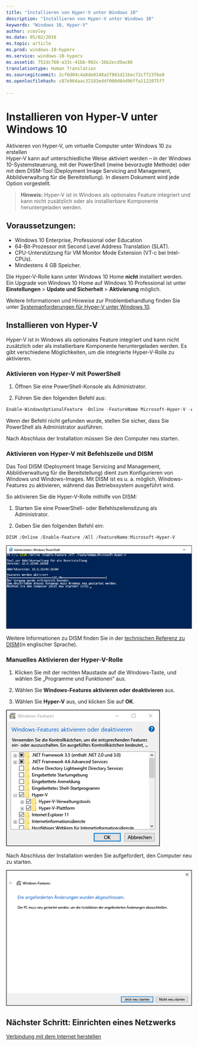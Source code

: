 ```yaml
---
title: "Installieren von Hyper-V unter Windows 10"
description: "Installieren von Hyper-V unter Windows 10"
keywords: "Windows 10, Hyper-V"
author: scooley
ms.date: 05/02/2016
ms.topic: article
ms.prod: windows-10-hyperv
ms.service: windows-10-hyperv
ms.assetid: 752dc760-a33c-41bb-902c-3bb2ecd9ac86
translationtype: Human Translation
ms.sourcegitcommit: 2cf6d04c4a8de0148a2f981d21bec72cff23f6e8
ms.openlocfilehash: c87e964aac32183eddf000d84d96ffa1122075f7

---
```


# Installieren von Hyper-V unter Windows 10

Aktivieren von Hyper-V, um virtuelle Computer unter Windows 10 zu erstellen  
Hyper-V kann auf unterschiedliche Weise aktiviert werden – in der Windows 10-Systemsteuerung, mit der PowerShell (meine bevorzugte Methode) oder mit dem DISM-Tool (Deployment Image Servicing and Management, Abbildverwaltung für die Bereitstellung). In diesem Dokument wird jede Option vorgestellt.

> **Hinweis:** Hyper-V ist in Windows als optionales Feature integriert und kann nicht zusätzlich oder als installierbare Komponente heruntergeladen werden. 

## Voraussetzungen:

* Windows 10 Enterprise, Professional oder Education
* 64-Bit-Prozessor mit Second Level Address Translation (SLAT).
* CPU-Unterstützung für VM Monitor Mode Extension (VT-c bei Intel-CPUs).
* Mindestens 4 GB Speicher.

Die Hyper-V-Rolle kann unter Windows 10 Home **nicht** installiert werden.  
Ein Upgrade von Windows 10 Home auf Windows 10 Professional ist unter **Einstellungen** > **Update und Sicherheit** > **Aktivierung** möglich.

Weitere Informationen und Hinweise zur Problembehandlung finden Sie unter [Systemanforderungen für Hyper-V unter Windows 10](../reference/hyper-v-requirements.md).


## Installieren von Hyper-V 
Hyper-V ist in Windows als optionales Feature integriert und kann nicht zusätzlich oder als installierbare Komponente heruntergeladen werden.  Es gibt verschiedene Möglichkeiten, um die integrierte Hyper-V-Rolle zu aktivieren.

### Aktivieren von Hyper-V mit PowerShell

1. Öffnen Sie eine PowerShell-Konsole als Administrator.

2. Führen Sie den folgenden Befehl aus:
  ```powershell
  Enable-WindowsOptionalFeature -Online -FeatureName Microsoft-Hyper-V -All
  ```  

  Wenn der Befehl nicht gefunden wurde, stellen Sie sicher, dass Sie PowerShell als Administrator ausführen.  

Nach Abschluss der Installation müssen Sie den Computer neu starten.  

### Aktivieren von Hyper-V mit Befehlszeile und DISM

Das Tool DISM (Deployment Image Servicing and Management, Abbildverwaltung für die Bereitstellung) dient zum Konfigurieren von Windows und Windows-Images.  Mit DISM ist es u. a. möglich, Windows-Features zu aktivieren, während das Betriebssystem ausgeführt wird.  

So aktivieren Sie die Hyper-V-Rolle mithilfe von DISM:
1. Starten Sie eine PowerShell- oder Befehlszeilensitzung als Administrator.

2. Geben Sie den folgenden Befehl ein:  
  ```powershell
  DISM /Online /Enable-Feature /All /FeatureName:Microsoft-Hyper-V
  ```  
  ![](media/dism_upd.png)

Weitere Informationen zu DISM finden Sie in der [technischen Referenz zu DISM](https://technet.microsoft.com/en-us/library/hh824821.aspx)(in englischer Sprache).

### Manuelles Aktivieren der Hyper-V-Rolle

1. Klicken Sie mit der rechten Maustaste auf die Windows-Taste, und wählen Sie „Programme und Funktionen“ aus.

2. Wählen Sie **Windows-Features aktivieren oder deaktivieren** aus.

3. Wählen Sie **Hyper-V** aus, und klicken Sie auf **OK**.  

![](media/enable_role_upd.png)

Nach Abschluss der Installation werden Sie aufgefordert, den Computer neu zu starten.

![](media/restart_upd.png)


## Nächster Schritt: Einrichten eines Netzwerks
[Verbindung mit dem Internet herstellen](connect-to-network.md)



<!--HONumber=Jan17_HO2-->


